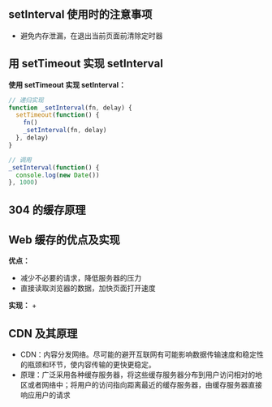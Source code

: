 ## setInterval 使用时的注意事项

+ 避免内存泄漏，在退出当前页面前清除定时器





## 用 setTimeout 实现 setInterval

**使用 setTimeout 实现 setInterval：**
```js
// 递归实现
function _setInterval(fn, delay) {
  setTimeout(function() {
    fn()
    _setInterval(fn, delay)
  }, delay)
}

// 调用
_setInterval(function() {
  console.log(new Date())
}, 1000)
```




## 304 的缓存原理






## Web 缓存的优点及实现

**优点：**
+ 减少不必要的请求，降低服务器的压力
+ 直接读取浏览器的数据，加快页面打开速度

**实现：**
+ 




## CDN 及其原理

+ CDN：内容分发网络。尽可能的避开互联网有可能影响数据传输速度和稳定性的瓶颈和环节，使内容传输的更快更稳定。
+ 原理：广泛采用各种缓存服务器，将这些缓存服务器分布到用户访问相对的地区或者网络中；将用户的访问指向距离最近的缓存服务器，由缓存服务器直接响应用户的请求